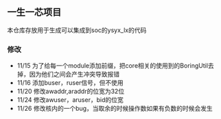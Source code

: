 ## 一生一芯项目

本仓库存放用于生成可以集成到soc的ysyx_lx的代码

### 修改

+ 11/15 为了给每一个module添加前缀，把core相关的使用到的BoringUtil去掉，因为他们之间会产生冲突导致报错
+ 11/16 添加buser，ruser信号，但不使用
+ 11/20 修改awaddr,araddr的位宽为32位
+ 11/24 修改awuser，aruser，bid的位宽
+ 11/26 修改核内的一个bug，当取余的时候操作数如果有负数的时候会发生